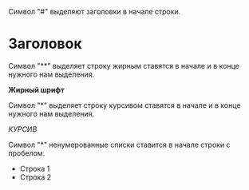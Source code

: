  Символ "#" выделяют заголовки в начале строки.
 
 # Заголовок 

 Символ "**" выделяет строку жирным ставятся в начале и в конце нужного нам выделения.

 **Жирный шрифт**

 Символ "*" выделяет строку курсивом ставятся в начале и в конце нужного нам выделения.

 *КУРСИВ*

 Символ "*" ненумерованные списки ставится в начале строки с пробелом.

 * Строка 1
 * Строка 2

